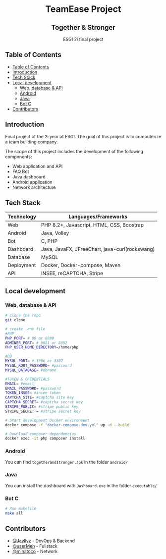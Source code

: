 <h1 align="center"> TeamEase Project </h1>
<h2 align="center">Together & Stronger </h2>

<p align="center">
  ESGI 2i final project	
</p>

## Table of Contents

- [Table of Contents](#table-of-contents)
- [Introduction](#introduction)
- [Tech Stack](#tech-stack)
- [Local development](#local-development)
  - [Web, database \& API](#web-database--api)
  - [Android](#android)
  - [Java](#java)
  - [Bot C](#bot-c)
- [Contributors](#contributors)

## Introduction

Final project of the 2i year at ESGI. The goal of this project is to computerize a team building company.

The scope of this project includes the development of the following components:

- Web application and API
- FAQ Bot
- Java dashboard
- Android application
- Network architecture

## Tech Stack

| Technology | Languages/Frameworks                             |
| ---------- | ------------------------------------------------ |
| Web        | PHP 8.2+, Javascript, HTML, CSS, Boostrap        |
| Android    | Java, Volley                                     |
| Bot        | C, PHP                                           |
| Dashboard  | Java, JavaFX, JFreeChart, java-curl(rockswang)   |
| Database   | MySQL                                            |
| Deployment | Docker, Docker-compose, Maven                    |
| API        | INSEE, reCAPTCHA, Stripe                         |

## Local development

### Web, database & API

```bash
# clone the repo
git clone

# create .env file
#PHP
PHP_PORT= # 80 or 8080
ADMINER_PORT= # 8081 or 8082
PHP_USER_HOME_DIRECTORY=/home/php

#DB
MYSQL_PORT= # 3306 or 3307
MYSQL_ROOT_PASSWORD= #password
MYSQL_DATABASE= #dbname

#TOKEN & CREDENTIALS
EMAIL= #email
EMAIL_PASSWORD= #password
TOKEN_INSEE= #insee token
CAPTCHA_SITE= #captcha site key
CAPTCHA_SECRET= #captcha secret key
STRIPE_PUBLIC= #stripe public key
STRIPE_SECRET = #stripe secret key

# Start development Docker environment
docker compose -f "docker-compose.dev.yml" up -d --build

# Download composer dependencies
docker exec -it php composer install
```

### Android

You can find `togetherandstronger.apk` in the folder `android/`

### Java

You can install the dashboard with `Dashboard.exe` in the folder `executable/`

### Bot C

```bash
# Run makefile
make all
```

## Contributors

- [@Jayllyz](https://github.com/Jayllyz) - DevOps & Backend
- [@userMeh](https://github.com/userMeh) - Fullstack
- [@minatoco](https://github.com/minatoco) - Network
